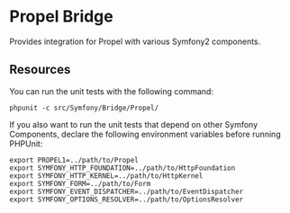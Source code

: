 Propel Bridge
=============

Provides integration for Propel with various Symfony2 components.

Resources
---------

You can run the unit tests with the following command:

    phpunit -c src/Symfony/Bridge/Propel/

If you also want to run the unit tests that depend on other Symfony
Components, declare the following environment variables before running
PHPUnit:

    export PROPEL1=../path/to/Propel
    export SYMFONY_HTTP_FOUNDATION=../path/to/HttpFoundation
    export SYMFONY_HTTP_KERNEL=../path/to/HttpKernel
    export SYMFONY_FORM=../path/to/Form
    export SYMFONY_EVENT_DISPATCHER=../path/to/EventDispatcher
    export SYMFONY_OPTIONS_RESOLVER=../path/to/OptionsResolver